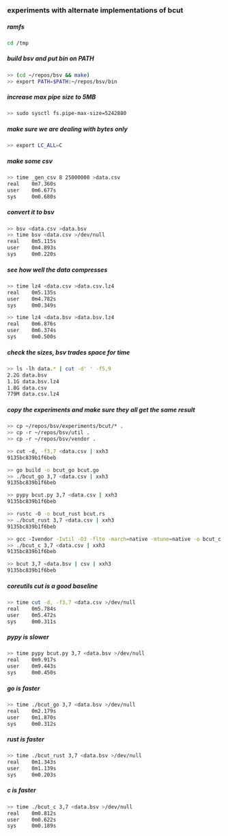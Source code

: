 ### experiments with alternate implementations of bcut

##### ramfs
```bash
cd /tmp
```

##### build bsv and put bin on PATH
```bash
>> (cd ~/repos/bsv && make)
>> export PATH=$PATH:~/repos/bsv/bin
```

##### increase max pipe size to 5MB
```bash
>> sudo sysctl fs.pipe-max-size=5242880
```

##### make sure we are dealing with bytes only
```bash
>> export LC_ALL=C
```

##### make some csv
```bash
>> time _gen_csv 8 25000000 >data.csv
real    0m7.360s
user    0m6.677s
sys     0m0.680s
```

##### convert it to bsv
```bash
>> bsv <data.csv >data.bsv
>> time bsv <data.csv >/dev/null
real    0m5.115s
user    0m4.893s
sys     0m0.220s
```

##### see how well the data compresses
```bash
>> time lz4 <data.csv >data.csv.lz4
real    0m5.135s
user    0m4.782s
sys     0m0.349s

>> time lz4 <data.bsv >data.bsv.lz4
real    0m6.876s
user    0m6.374s
sys     0m0.500s
```

##### check the sizes, bsv trades space for time
```bash
>> ls -lh data.* | cut -d' ' -f5,9
2.2G data.bsv
1.1G data.bsv.lz4
1.8G data.csv
779M data.csv.lz4
```

##### copy the experiments and make sure they all get the same result
```bash
>> cp ~/repos/bsv/experiments/bcut/* .
>> cp -r ~/repos/bsv/util .
>> cp -r ~/repos/bsv/vendor .

>> cut -d, -f3,7 <data.csv | xxh3
9135bc839b1f6beb

>> go build -o bcut_go bcut.go
>> ./bcut_go 3,7 <data.csv | xxh3
9135bc839b1f6beb

>> pypy bcut.py 3,7 <data.csv | xxh3
9135bc839b1f6beb

>> rustc -O -o bcut_rust bcut.rs
>> ./bcut_rust 3,7 <data.csv | xxh3
9135bc839b1f6beb

>> gcc -Ivendor -Iutil -O3 -flto -march=native -mtune=native -o bcut_c bcut.c
>> ./bcut_c 3,7 <data.csv | xxh3
9135bc839b1f6beb

>> bcut 3,7 <data.bsv | csv | xxh3
9135bc839b1f6beb

```

##### coreutils cut is a good baseline
```bash
>> time cut -d, -f3,7 <data.csv >/dev/null
real    0m5.784s
user    0m5.472s
sys     0m0.311s
```

##### pypy is slower
```bash
>> time pypy bcut.py 3,7 <data.bsv >/dev/null
real    0m9.917s
user    0m9.443s
sys     0m0.450s
```

##### go is faster
```bash
>> time ./bcut_go 3,7 <data.bsv >/dev/null
real    0m2.179s
user    0m1.870s
sys     0m0.312s
```

##### rust is faster
```bash
>> time ./bcut_rust 3,7 <data.bsv >/dev/null
real    0m1.343s
user    0m1.139s
sys     0m0.203s
```

##### c is faster
```bash
>> time ./bcut_c 3,7 <data.bsv >/dev/null
real    0m0.812s
user    0m0.622s
sys     0m0.189s
```
